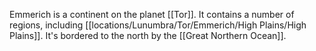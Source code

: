 Emmerich is a continent on the planet [[Tor]]. It contains a number of regions, including [[locations/Lunumbra/Tor/Emmerich/High Plains/High Plains]]. It's bordered to the north by the [[Great Northern Ocean]].